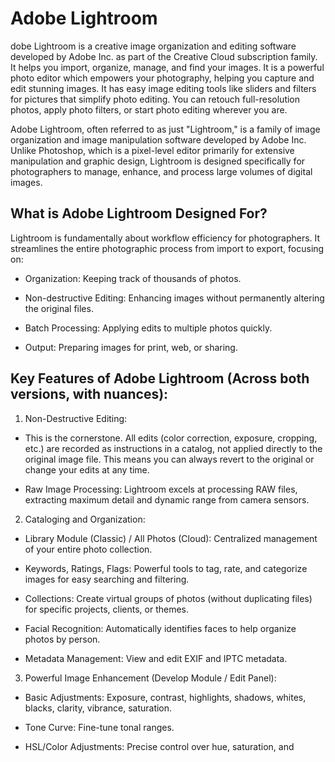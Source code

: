 # Adobe Lightroom  
dobe Lightroom is a creative image organization and editing software developed by Adobe Inc. as part of the Creative Cloud subscription family. It helps you import, organize, manage, and find your images. It is a powerful photo editor which empowers your photography, helping you capture and edit stunning images. It has easy image editing tools like sliders and filters for pictures that simplify photo editing. You can retouch full-resolution photos, apply photo filters, or start photo editing wherever you are.

Adobe Lightroom, often referred to as just "Lightroom," is a family of image organization and image manipulation software developed by Adobe Inc. Unlike Photoshop, which is a pixel-level editor primarily for extensive manipulation and graphic design, Lightroom is designed specifically for photographers to manage, enhance, and process large volumes of digital images.
## What is Adobe Lightroom Designed For?
Lightroom is fundamentally about workflow efficiency for photographers. It streamlines the entire photographic process from import to export, focusing on:

- Organization: Keeping track of thousands of photos.

- Non-destructive Editing: Enhancing images without permanently altering the original files.

- Batch Processing: Applying edits to multiple photos quickly.

- Output: Preparing images for print, web, or sharing.
## Key Features of Adobe Lightroom (Across both versions, with nuances):
1. Non-Destructive Editing:

- This is the cornerstone. All edits (color correction, exposure, cropping, etc.) are recorded as instructions in a catalog, not applied directly to the original image file. This means you can always revert to the original or change your edits at any time.

- Raw Image Processing: Lightroom excels at processing RAW files, extracting maximum detail and dynamic range from camera sensors.

2. Cataloging and Organization:

- Library Module (Classic) / All Photos (Cloud): Centralized management of your entire photo collection.

- Keywords, Ratings, Flags: Powerful tools to tag, rate, and categorize images for easy searching and filtering.

- Collections: Create virtual groups of photos (without duplicating files) for specific projects, clients, or themes.

- Facial Recognition: Automatically identifies faces to help organize photos by person.

- Metadata Management: View and edit EXIF and IPTC metadata.

3. Powerful Image Enhancement (Develop Module / Edit Panel):

- Basic Adjustments: Exposure, contrast, highlights, shadows, whites, blacks, clarity, vibrance, saturation.

- Tone Curve: Fine-tune tonal ranges.

- HSL/Color Adjustments: Precise control over hue, saturation, and
